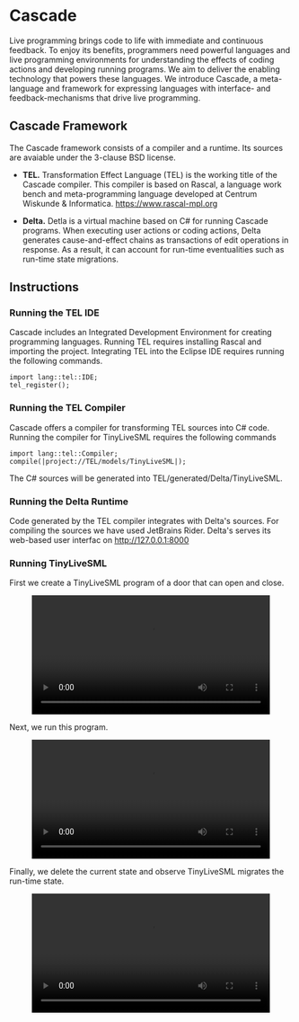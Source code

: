# Cascade
Live programming brings code to life with immediate and continuous feedback. To enjoy its benefits, programmers need powerful languages and live programming environments for understanding the effects of coding actions and developing running programs. We aim to deliver the enabling technology that powers these languages. We introduce Cascade, a meta-language and framework for expressing languages with interface- and feedback-mechanisms that drive live programming.

## Cascade Framework
The Cascade framework consists of a compiler and a runtime.
Its sources are avaiable under the 3-clause BSD license.

* **TEL.** Transformation Effect Language (TEL) is the working title of the Cascade compiler.
This compiler is based on Rascal, a language work bench and meta-programming language developed at Centrum Wiskunde & Informatica.
https://www.rascal-mpl.org

* **Delta.** Detla is a virtual machine based on C# for running Cascade programs.
When executing user actions or coding actions, Delta generates cause-and-effect chains as transactions of edit operations in response.
As a result, it can account for run-time eventualities such as run-time state migrations.

## Instructions

### Running the TEL IDE
Cascade includes an Integrated Development Environment for creating programming languages.
Running TEL requires installing Rascal and importing the project.
Integrating TEL into the Eclipse IDE requires running the following commands.
```
import lang::tel::IDE;
tel_register();
```

### Running the TEL Compiler
Cascade offers a compiler for transforming TEL sources into C# code.
Running the compiler for TinyLiveSML requires the following commands
```
import lang::tel::Compiler;
compile(|project://TEL/models/TinyLiveSML|);
```
The C# sources will be generated into TEL/generated/Delta/TinyLiveSML.

### Running the Delta Runtime
Code generated by the TEL compiler integrates with Delta's sources.
For compiling the sources we have used JetBrains Rider.
Delta's serves its web-based user interfac on http://127.0.0.1:8000

### Running TinyLiveSML
First we create a TinyLiveSML program of a door that can open and close.

<figure class="video_container">
  <video controls="true" allowfullscreen="true"  width="100%">
    <source src="/docs/scenario-part1.mp4">
  </video>
</figure>

Next, we run this program.

<figure class="video_container">
  <video controls="true" allowfullscreen="true"  width="100%">
    <source src="/docs/scenario-part2.mp4">
  </video>
</figure>

Finally, we delete the current state and observe TinyLiveSML migrates the run-time state.
<figure class="video_container">
  <video controls="true" allowfullscreen="true"  width="100%">
    <source src="/docs/scenario-part3.mp4">
  </video>
</figure>

